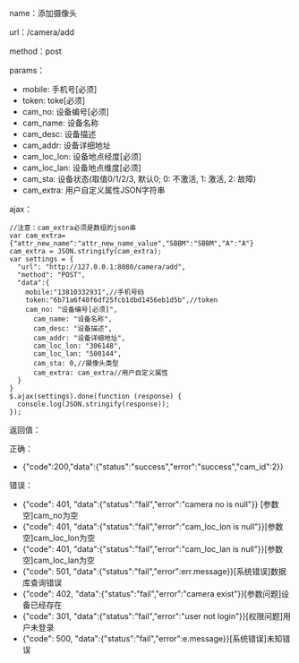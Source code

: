 name：添加摄像头

url：/camera/add

method：post

params：

* mobile: 手机号[必须]
* token: toke[必须]
* cam_no: 设备编号[必须]
* cam_name: 设备名称
* cam_desc: 设备描述
* cam_addr: 设备详细地址
* cam_loc_lon: 设备地点经度[必须]
* cam_loc_lan: 设备地点维度[必须]
* cam_sta: 设备状态(取值0/1/2/3, 默认0; 0: 不激活, 1: 激活, 2: 故障)
* cam_extra: 用户自定义属性JSON字符串

ajax：

```
//注意：cam_extra必须是数组的json串
var cam_extra={"attr_new_name":"attr_new_name_value","SBBM":"SBBM","A":"A"}
cam_extra = JSON.stringify(cam_extra);
var settings = {
  "url": "http://127.0.0.1:8080/camera/add",
  "method": "POST",
  "data":{
    mobile:"13810332931",//手机号码
    token:"6b71a6f40f6df25fcb1dbd1456eb1d5b",//token
    cam_no: "设备编号[必须]",
	  cam_name: "设备名称",
	  cam_desc: "设备描述",
	  cam_addr: "设备详细地址",
	  cam_loc_lon: "306148",
	  cam_loc_lan: "500144",
	  cam_sta: 0,//摄像头类型 
	  cam_extra: cam_extra//用户自定义属性
  }
}
$.ajax(settings).done(function (response) {
  console.log(JSON.stringify(response));
});
```

返回值：

正确：

* {"code":200,"data":{"status":"success","error":"success","cam_id":2}}

错误：

* {"code": 401, "data":{"status":"fail","error":"camera no is null"}} [参数空]cam_no为空
* {"code": 401, "data":{"status":"fail","error":"cam_loc_lon is null"}}[参数空]cam_loc_lon为空
* {"code": 401, "data":{"status":"fail","error":"cam_loc_lan is null"}}[参数空]cam_loc_lan为空
* {"code": 501, "data":{"status":"fail","error":err.message}}[系统错误]数据库查询错误
* {"code": 402, "data":{"status":"fail","error":"camera exist"}}[参数问题]设备已经存在
* {"code": 301, "data":{"status":"fail","error":"user not login"}}[权限问题]用户未登录
* {"code": 500, "data":{"status":"fail","error":e.message}}[系统错误]未知错误

